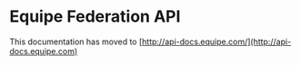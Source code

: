# Equipe Federation API

This documentation has moved to [http://api-docs.equipe.com/](http://api-docs.equipe.com)
